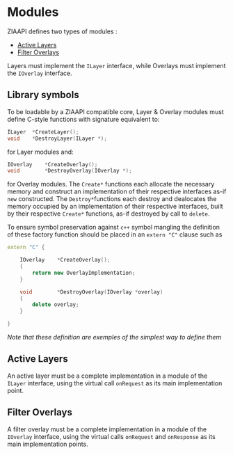 # Modules

ZIAAPI defines two types of modules :
- [Active Layers](#active-layers)
- [Filter Overlays](#filter-overlays)

Layers must implement the `ILayer` interface, while Overlays must implement the `IOverlay` interface.

## Library symbols

To be loadable by a ZIAAPI compatible core, Layer & Overlay modules must define C-style functions with signature equivalent to:
```c++
ILayer	*CreateLayer();
void	*DestroyLayer(ILayer *);
```
for Layer modules and:
```c++
IOverlay	*CreateOverlay();
void		*DestroyOverlay(IOverlay *);
```
for Overlay modules.
The `Create*` functions each allocate the necessary memory and construct an implementation of their respective interfaces as-if `new` constructed.
The `Destroy*`functions each destroy and dealocates the memory occupied by an implementation of their respective interfaces, built by their respective `Create*` functions, as-if destroyed by call to `delete`.

To ensure symbol preservation against `c++` symbol mangling the definition of these factory function should be placed in an `extern "C"` clause such as
```c++
extern "C" {

	IOverlay	*CreateOverlay();
	{
		return new OverlayImplementation;
	}

	void		*DestroyOverlay(IOverlay *overlay)
	{
		delete overlay;
	}

}
```
_Note that these definition are exemples of the simplest way to define them_

## Active Layers

An active layer must be a complete implementation in a module of the `ILayer` interface, using the virtual call `onRequest` as its main implementation point.

## Filter Overlays

A filter overlay must be a complete implementation in a module of the `IOverlay` interface, using the virtual calls `onRequest` and `onResponse` as its main implementation points.
